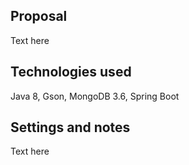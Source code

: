 
Proposal
-----------------------------------------------------------------------------------------
Text here

Technologies used
-----------------------------------------------------------------------------------------
Java 8, Gson, MongoDB  3.6, Spring Boot

Settings and notes
-----------------------------------------------------------------------------------------
Text here
